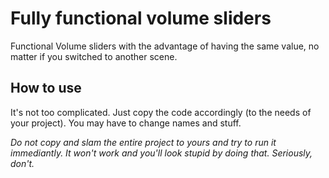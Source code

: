 # Fully functional volume sliders
Functional Volume sliders with the advantage of having the same value, no matter if you switched to another scene.

## How to use
It's not too complicated. Just copy the code accordingly (to the needs of your project). You may have to change names and stuff.

_Do not copy and slam the entire project to yours and try to run it immediantly. It won't work and you'll look stupid by doing that. Seriously, don't._
